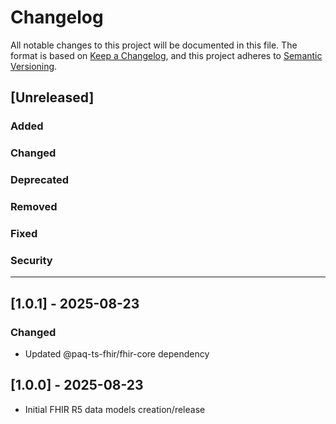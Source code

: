 # Changelog

All notable changes to this project will be documented in this file.
The format is based on [Keep a Changelog](https://keepachangelog.com/en/1.1.0/), and this project adheres to [Semantic Versioning](https://semver.org/spec/v2.0.0.html).

## [Unreleased]

### Added

### Changed

### Deprecated

### Removed

### Fixed

### Security

---

## [1.0.1] - 2025-08-23

### Changed

- Updated @paq-ts-fhir/fhir-core dependency


## [1.0.0] - 2025-08-23

- Initial FHIR R5 data models creation/release
